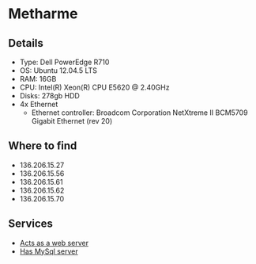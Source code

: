 # Metharme

## Details

- Type: Dell PowerEdge R710
- OS: Ubuntu 12.04.5 LTS
- RAM: 16GB
- CPU: Intel(R) Xeon(R) CPU E5620  @ 2.40GHz
- Disks: 278gb HDD
- 4x Ethernet
    - Ethernet controller: Broadcom Corporation NetXtreme II BCM5709 Gigabit Ethernet (rev 20)

## Where to find

- 136.206.15.27
- 136.206.15.56
- 136.206.15.61
- 136.206.15.62
- 136.206.15.70

## Services

- [Acts as a web server](/web/apache24)
- [Has MySql server](/services/mysql)
